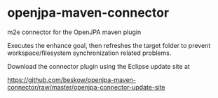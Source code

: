 # openjpa-maven-connector
m2e connector for the OpenJPA maven plugin

Executes the enhance goal, then refreshes the target folder to prevent workspace/filesystem synchronization related problems.

Download the connector plugin using the Eclipse update site at

https://github.com/beskow/openjpa-maven-connector/raw/master/openjpa-connector-update-site
